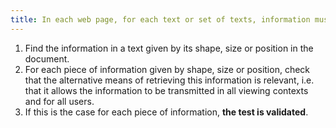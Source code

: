 ```yaml
---
title: In each web page, for each text or set of texts, information must not be conveyed solely [by shape, size or location](#indication-conveyed-by-shape-size-or-location). Is this rule implemented appropriately?
---
```


1. Find the information in a text given by its shape, size or position in the document.
2. For each piece of information given by shape, size or position, check that the alternative means of retrieving this information is relevant, i.e. that it allows the information to be transmitted in all viewing contexts and for all users.
3. If this is the case for each piece of information, **the test is validated**.
